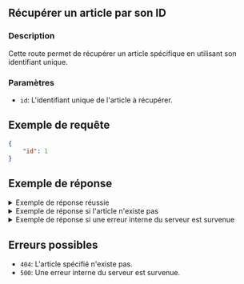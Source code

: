 ## Récupérer un article par son ID

### Description

Cette route permet de récupérer un article spécifique en utilisant son identifiant unique.

### Paramètres

- `id`: L'identifiant unique de l'article à récupérer.

## Exemple de requête

```json
{
    "id": 1
}
```

## Exemple de réponse

<details>
<summary>Exemple de réponse réussie</summary>
```json
{
  "status": "success",
  "message": {
    "state": "Resources found.",
    "details": "Article with ID 1 fetched successfully"
  },
  "data": {
    "id": 1,
    "title": "Article 1",
    "description": "Description 1",
    "content": "Content 1",
    "createdAt": "2025-02-23T11:27:06.821Z",
    "updatedAt": "2025-02-23T11:27:06.821Z",
    "createdById": 1,
    "createdBy": {
      "id": 1,
      "name": "Admin",
      "email": "admin@example.com"
    }
  }
}
```
</details>

<details>
<summary>Exemple de réponse si l'article n'existe pas</summary>
```json
{
  "status": "error",
  "message": "Article non trouvé."
}
```
</details>

<details>
<summary>Exemple de réponse si une erreur interne du serveur est survenue</summary>
```json
{
  "status": "error",
  "message": "Internal server error"
}
```
</details>


## Erreurs possibles

- `404`: L'article spécifié n'existe pas.
- `500`: Une erreur interne du serveur est survenue.

